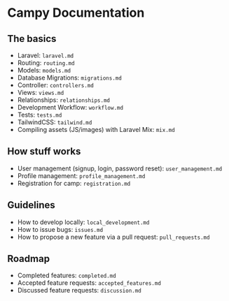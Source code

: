 # Campy Documentation

## The basics
- Laravel: `laravel.md`
- Routing: `routing.md`
- Models: `models.md`
- Database Migrations: `migrations.md`
- Controller: `controllers.md`
- Views: `views.md`
- Relationships: `relationships.md`
- Development Workflow: `workflow.md`
- Tests: `tests.md`
- TailwindCSS: `tailwind.md`
- Compiling assets (JS/images) with Laravel Mix: `mix.md`

## How stuff works
- User management (signup, login, password reset): `user_management.md`
- Profile management: `profile_management.md`
- Registration for camp: `registration.md`

## Guidelines
- How to develop locally: `local_development.md`
- How to issue bugs: `issues.md`
- How to propose a new feature via a pull request: `pull_requests.md`

## Roadmap
- Completed features: `completed.md`
- Accepted feature requests: `accepted_features.md`
- Discussed feature requests: `discussion.md`
